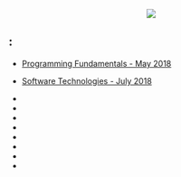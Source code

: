 <a href="https://softuni.bg"><p  align="center"><img  src="https://softuni.bg/content/images/svg-logos/software-university-logo.svg"  /></p></a>

## :

  - <a href="https://github.com/sdkamenov/SoftUni/tree/master/Programming%20Fundamentals">Programming Fundamentals - May 2018</a>
   
  - <a href="https://github.com/sdkamenov/SoftUni/tree/master/Software%20Technologies">Software Technologies - July 2018</a>
   
  - 
   
  - 
   
  - 
   
  - 
   
  - 
   
  - 
   
  - 
   
  - 